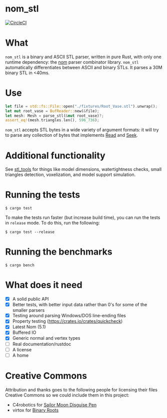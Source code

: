# nom_stl

[![CircleCI](https://circleci.com/gh/fast-radius/nom_stl/tree/master.svg?style=svg&circle-token=3f57317aeed67f5d7eb5a23c0c587bfd98f5bb0b)](https://circleci.com/gh/fast-radius/nom_stl/tree/master)

# What

`nom_stl` is a binary and ASCII STL parser, written in pure Rust, with only one runtime dependency: the [nom](https://github.com/Geal/nom) parser combinator library.
`nom_stl` automatically differentiates between ASCII and binary STLs.
It parses a 30M binary STL in <40ms.

# Use

```rust
let file = std::fs::File::open("./fixtures/Root_Vase.stl").unwrap();
let mut root_vase = BufReader::new(&file);
let mesh: Mesh = parse_stl(&mut root_vase)?;
assert_eq!(mesh.triangles.len(), 596_736);
```

`nom_stl` accepts STL bytes in a wide variety of argument formats: it will try to parse any collection of bytes that implements [Read](https://doc.rust-lang.org/std/io/trait.Read.html) and [Seek](https://doc.rust-lang.org/std/io/trait.Seek.html).

# Additional functionality

See [stl_tools](https://github.com/fast-radius/stl_tools) for things like
model dimensions, watertightness checks, small triangles detection, voxelization, and model support simulation.

# Running the tests

```
$ cargo test
```

To make the tests run faster (but increase build time), you can run the tests in `release` mode.
To do this, run the following:

```
$ cargo test --release
```

# Running the benchmarks

```
$ cargo bench
```

# What does it need

- [x] A solid public API
- [x] Better tests, with better input data rather than 0's for some of the smaller parsers
- [x] Testing around parsing Windows/DOS line-ending files
- [x] Property testing (https://crates.io/crates/quickcheck)
- [x] Latest Nom (5.1)
- [x] Buffered IO
- [x] Generic normal and vertex types
- [ ] Real documentation/rustdoc
- [ ] A license
- [ ] A home

# Creative Commons

Attribution and thanks goes to the following people for licensing their files Creative Commons so we could include them in this project:

- C4robotics for [Sailor Moon Disguise Pen](https://www.thingiverse.com/thing:1187833)
- virtox for [Binary Roots](https://www.thingiverse.com/thing:26227)
